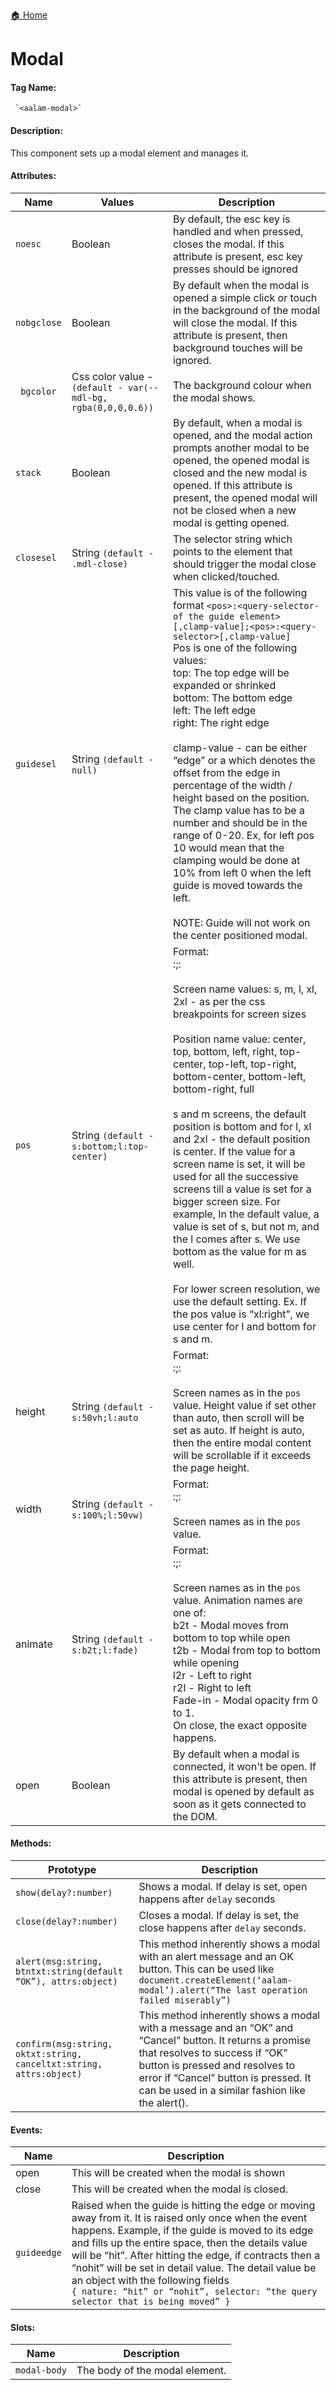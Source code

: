 [🏠 Home](README.md)
# Modal
#### Tag Name:
     `<aalam-modal>`
 
#### Description:

This component sets up a modal element and manages it.

#### Attributes:
| Name       | Values                                                                 | Description                                                                                                                                                                                                                                                                                                                                                                                                                                                                                                                                                                                                                                                                                                                                                                                                                                                                                                                                                                                                                                                                                                                                                                                                                                                                                                                                                                                                                                                                                                                                                                                                                       |
|------------|------------------------------------------------------------------------|-----------------------------------------------------------------------------------------------------------------------------------------------------------------------------------------------------------------------------------------------------------------------------------------------------------------------------------------------------------------------------------------------------------------------------------------------------------------------------------------------------------------------------------------------------------------------------------------------------------------------------------------------------------------------------------------------------------------------------------------------------------------------------------------------------------------------------------------------------------------------------------------------------------------------------------------------------------------------------------------------------------------------------------------------------------------------------------------------------------------------------------------------------------------------------------------------------------------------------------------------------------------------------------------------------------------------------------------------------------------------------------------------------------------------------------------------------------------------------------------------------------------------------------------------------------------------------------------------------------------------------------|
| `noesc `     | Boolean                                                                | By default, the esc key is handled and when pressed, closes the modal. If this attribute is present, esc key presses should be ignored                                                                                                                                                                                                                                                                                                                                                                                                                                                                                                                                                                                                                                                                                                                                                                                                                                                                                                                                                                                                                                                                                                                                                                                                                                                                                                                                                                                                                                                    |
| `nobgclose ` | Boolean                                                                | By default when the modal is opened a simple click or touch in the background of the modal will close the modal. If this attribute is present, then background touches will be ignored.                                                                                                                                                                                                                                                                                                                                                                                                                                                                                                                                                                                                                                                                                                                                                                                                                                                                                                                                                                                                                                                                                                                                                                                                                                                                                                                                                                                                       |
|` bgcolor`    | Css color value - `(default - var(--mdl-bg, rgba(0,0,0,0.6))`           | The background colour when the modal shows.                                                                                                                                                                                                                                                                                                                                                                                                                                                                                                                                                                                                                                                                                                                                                                                                                                                                                                                                                                                                                                                                                                                                                                                                                                                                                                                                                                                                                                                                                                                                                    |
|`stack `     | Boolean                                                                | By default, when a modal is opened, and the modal action prompts another modal to be opened, the opened modal is closed and the new modal is opened. If this attribute is present, the opened modal will not be closed when a new modal is getting opened.                                                                                                                                                                                                                                                                                                                                                                                                                                                                                                                                                                                                                                                                                                                                                                                                                                                                                                                                                                                                                                                                                                                                                                                                                                                                                                                                      |
| `closesel`   | String `(default - .mdl-close)`                                          | The selector string which points to the element that should trigger the modal close when clicked/touched.                                                                                                                                                                                                                                                                                                                                                                                                                                                                                                                                                                                                                                                                                                                                                                                                                                                                                                                                                                                                                                                                                                                                                                                                                                                                                                                                                                                                                                                                                      |
| `guidesel`   | String `(default - null)`                                                | This value is of the following format `<pos>:<query-selector-of the guide element>[,clamp-value];<pos>:<query-selector>[,clamp-value]`<br>Pos is one of the following values:<br>top: The top edge will be expanded or shrinked<br>bottom: The bottom edge<br>left: The left edge<br>right: The right edge<br><br>clamp-value - can be either “edge” or a <number> which denotes the offset from the edge in percentage of the width / height based on the position. The clamp value has to be a number and should be in the range of 0-20. Ex, for left pos 10 would mean that the clamping would be done at 10% from left 0 when the left guide is moved towards the left.<br><br>NOTE: Guide will not work on the center positioned modal.                                                                                                                                                                                                                                                                                                                                                                                                                                                                                      |
| `pos `       | String `(default - s:bottom;l:top-center)`                              | Format:<br><screen-name-1>:<pos-name-1>;<screen-name-2>:<pos-name-2><br><br>Screen name values: s, m, l, xl, 2xl - as per the css breakpoints for screen sizes<br><br>Position name value: center, top, bottom, left, right, top-center, top-left, top-right, bottom-center, bottom-left, bottom-right, full<br><br>s and m screens, the default position is bottom and for l, xl and 2xl - the default position is center. If the value for a screen name is set, it will be used for all the successive screens till a value is set for a bigger screen size. For example, In the default value, a value is set of s, but not m, and the l comes after s. We use bottom as the value for m as well.<br><br>For lower screen resolution, we use the default setting. Ex. If the pos value is “xl:right”, we use center for l and bottom for s and m.                                                                                                                                                                                                                                                                                                             |
| height     | String `(default - s:50vh;l:auto`                                        | Format:<br><screen name>:<css height value>;<screen-name>:<height-value><br><br>Screen names as in the `pos` value. Height value if set other than auto, then scroll will be set as auto. If height is auto, then the entire modal content will be scrollable if it exceeds the page height.                                                                                                                                                                                                                                                                                                                                                                                                                                                                                                                                                                                                                                                                                                                                                                                                                                                                                                                                                                                                                                                                                                                                                                                                                                                         |
| width      | String `(default - s:100%;l:50vw)`                                       | Format:<br><screen name>:<css height value>;<screen-name>:<height-value><br><br>Screen names as in the `pos` value.                                                                                                                                                                                                                                                                                                                                                                                                                                                                                                                                                                                                                                                                                                                                                                                                                                                                                                                                                                                                                                                                                                                                                                                                                                                                                                                                                                                                                                                                              |
| animate    | String `(default - s:b2t;l:fade)`                                        | Format:<br><screen-name>:<animation name>;<screen-name>:<animation-name><br><br>Screen names as in the `pos` value. Animation names are one of:<br>b2t - Modal moves from bottom to top while open<br>t2b - Modal from top to bottom while opening<br>l2r - Left to right<br>r2l - Right to left<br>Fade-in - Modal opacity frm 0 to 1.<br>On close, the exact opposite happens.                                                                                                                                                                                                                                                                                                                                                                                                                                                                                                                                                                                                                                                                                                                                                                                                                                                                                                                     |
| open       | Boolean                                                                | By default when a modal is connected, it won't be open. If this attribute is present, then modal is opened by default as soon as it gets connected to the DOM.                                                                                                                                                                                                                                                                                                                                                                                                                                                                                                                                                                                                                                                                                                                                                                                                                                                                                                                                                                                                                                                                                                                                                                                                                                                                                                                                                  |

#### Methods:
| Prototype                                                                 | Description                                                                                                                                                                                                                                                                                                  |
|---------------------------------------------------------------------------|--------------------------------------------------------------------------------------------------------------------------------------------------------------------------------------------------------------------------------------------------------------------------------------------------------------|
| `show(delay?:number)`                                                       | Shows a modal. If delay is set, open happens after `delay` seconds                                                                                                                                                                                                                                          |
| `close(delay?:number)`                                                      | Closes a modal. If delay is set, the close happens after `delay` seconds.                                                                                                                                                                                                                                   |
| `alert(msg:string, btntxt:string(default “OK”), attrs:object)   `          | This method inherently shows a modal with an alert message and an OK button. This can be used like `document.createElement(‘aalam-modal’).alert(“The last operation failed miserably”)`                                                                             |
| `confirm(msg:string, oktxt:string, canceltxt:string, attrs:object)`        | This method inherently shows a modal with a message and an “OK” and “Cancel” button. It returns a promise that resolves to success if “OK” button is pressed and resolves to error if “Cancel” button is pressed. It can be used in a similar fashion like the alert(). |

#### Events:
| Name       | Description                                                                                                                                                                                                                                                                                                                                 |
|------------|---------------------------------------------------------------------------------------------------------------------------------------------------------------------------------------------------------------------------------------------------------------------------------------------------------------------------------------------|
| open       | This will be created when the modal is shown                                                                                                                                                                                                                                                                                                |
| close      | This will be created when the modal is closed.                                                                                                                                                                                                                                                                                              |
| `guideedge`  | Raised when the guide is hitting the edge or moving away from it. It is raised only once when the event happens. Example, if the guide is moved to its edge and fills up the entire space, then the details value will be “hit”. After hitting the edge, if contracts then a “nohit” will be set in detail value. The detail value be an object with the following fields <br> `{ nature: “hit” or “nohit”, selector: “the query selector that is being moved” }` |

#### Slots:
| Name         | Description                     |
|--------------|---------------------------------|
| `modal-body` | The body of the modal element.  |

